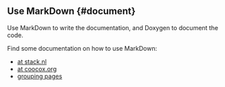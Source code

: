 

Use MarkDown {#document}
-------------------------

Use MarkDown to write the documentation, 
 and Doxygen to document the code.

Find some documentation on how to use MarkDown:
  * [at stack.nl](https://www.stack.nl/~dimitri/doxygen/manual/markdown.html "click!")
  * [at coocox.org](http://www.coocox.org/book/coocox/coide-dev-manual.en/07-Document-for-Code/07.02-Use-markdown-in-doxygen)
  * [grouping pages](http://stackoverflow.com/questions/15202909/doxygen-grouping)


